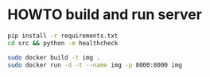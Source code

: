 # HOWTO build and run server

```sh
pip install -r requirements.txt
cd src && python -m healthcheck

sudo docker build -t img . 
sudo docker run -d -t --name img -p 8000:8000 img
```
